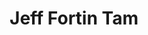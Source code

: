 ---
avatar: /images/people/jefffortintam.jpg
avatar_small: /images/people/jefffortintam_small.jpg
bio: null
homepage: null
instagram: null
linkedin: null
title: Jeff Fortin Tam
twitter: null
type: guest
username: jefffortintam
youtube: null
---